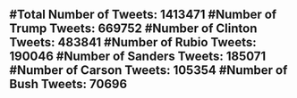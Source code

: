 #Total Number of Tweets: 1413471 
#Number of Trump Tweets: 669752
#Number of Clinton Tweets: 483841
#Number of Rubio Tweets: 190046
#Number of Sanders Tweets: 185071
#Number of Carson Tweets: 105354
#Number of Bush Tweets: 70696
---
